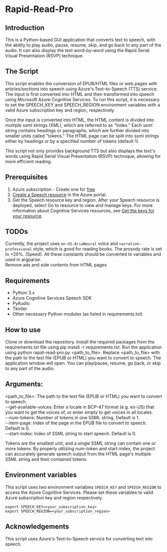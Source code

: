 # Rapid-Read-Pro
## Introduction
This is a Python-based GUI application that converts text to speech, with the ability to play audio, pause, resume, skip, and go back to any part of the audio. It can also display the text word-by-word using the Rapid Serial Visual Presentation (RSVP) technique.

## The Script 
This script enables the conversion of EPUB/HTML files or web pages with articles/sections into speech using Azure's Text-to-Speech (TTS) service. The input is first converted into HTML and then transformed into speech using Microsoft Azure Cognitive Services. To run this script, it is necessary to set the SPEECH_KEY and SPEECH_REGION environment variables with a valid Azure subscription key and region, respectively.

Once the input is converted into HTML, the HTML content is divided into multiple ssml strings (XML), which are referred to as "Index." Each ssml string contains headings or paragraphs, which are further divided into smaller units called "tokens." The HTML page can be split into ssml strings either by headings or by a specified number of tokens (default 1).

This script not only provides background TTS but also displays the text's words using Rapid Serial Visual Presentation (RSVP) technique, allowing for more efficient reading.

## Prerequisites
1. Azure subscription - Create one for [free](https://azure.microsoft.com/free/cognitive-services)
2. [Create a Speech resource](https://portal.azure.com/#create/Microsoft.CognitiveServicesSpeechServices) in the Azure portal.
3. Get the Speech resource key and region. After your Speech resource is deployed, select Go to resource to view and manage keys. For more information about Cognitive Services resources, see [Get the keys for your resource](https://learn.microsoft.com/en-us/azure/cognitive-services/cognitive-services-apis-create-account#get-the-keys-for-your-resource).

## TODOs
Currently, the project uses `en-US-AriaNeural` voice and `narration-professional` style, which is good for reading books.
The prosody rate is set to +20%. (Speed). All these constants should be converted to variables and used in argparse.  
Remove ads and side contents from HTML pages

## Requirements
* Python 3.x
* Azure Cognitive Services Speech SDK
* PyAudio
* Tkinter
* Other necessary Python modules (as listed in requirements.txt)

## How to use
Clone or download the repository.
Install the required packages from the requirements.txt file using pip install -r requirements.txt.
Run the application using python rapid-read-pro.py <path_to_file>. Replace <path_to_file> with the path to the text file (EPUB or HTML) you want to convert to speech.
The application window will open. You can play/pause, resume, go back, or skip to any part of the audio.

## Arguments:

<path_to_file>: The path to the text file (EPUB or HTML) you want to convert to speech.  
--get-available-voices: Enter a locale in BCP-47 format (e.g. en-US) that you want to get the voices of, or enter empty to get voices in all locales.  
--num-tokens: Number of tokens in one SSML string. Default is 1.  
--item-page: Index of the page in the EPUB file to convert to speech. Default is 0.  
--start-index: Index of SSML string to start speech. Default is 0.  

Tokens are the smallest unit, and a single SSML string can contain one or more tokens. By properly utilizing num-token and start-index, the project can accurately generate speech output from the HTML page's multiple SSML string and their contained tokens.

## Environment variables
This script uses two environment variables `SPEECH_KEY` and `SPEECH_REGION` to access the Azure Cognitive Services. Please set these variables to valid Azure subscription key and region respectively.

```
export SPEECH_KEY=<your_subscription_key>
export SPEECH_REGION=<your_subscription_region>
```

## Acknowledgements
This script uses Azure's Text-to-Speech service for converting text into speech.
